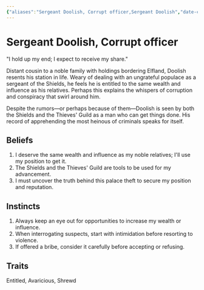 ```yaml
---
{"aliases":"Sergeant Doolish, Corrupt officer,Sergeant Doolish","date-created":"2024-09-16T14:29","date-modified":"2024-09-16T15:30","location":[["The Capital"]],"tags":["moonrise/person"],"title":"Sergeant Doolish, Corrupt officer","dg-publish":true,"dg-path":"moonrise/Sergeant Doolish.md","permalink":"/moonrise/sergeant-doolish/","dgPassFrontmatter":true}
---
```



# Sergeant Doolish, Corrupt officer

"I hold up my end; I expect to receive my share."

Distant cousin to a noble family with holdings bordering Elfland, Doolish resents his station in life. Weary of dealing with an ungrateful populace as a sergeant of the Shields, he feels he is entitled to the same wealth and influence as his relatives. Perhaps this explains the whispers of corruption and conspiracy that swirl around him.

Despite the rumors—or perhaps because of them—Doolish is seen by both the Shields and the Thieves' Guild as a man who can get things done. His record of apprehending the most heinous of criminals speaks for itself.

## Beliefs

1. I deserve the same wealth and influence as my noble relatives; I'll use my position to get it.
2. The Shields and the Thieves' Guild are tools to be used for my advancement.
3. I must uncover the truth behind this palace theft to secure my position and reputation.

## Instincts

1. Always keep an eye out for opportunities to increase my wealth or influence.
2. When interrogating suspects, start with intimidation before resorting to violence.
3. If offered a bribe, consider it carefully before accepting or refusing.

## Traits

Entitled, Avaricious, Shrewd
